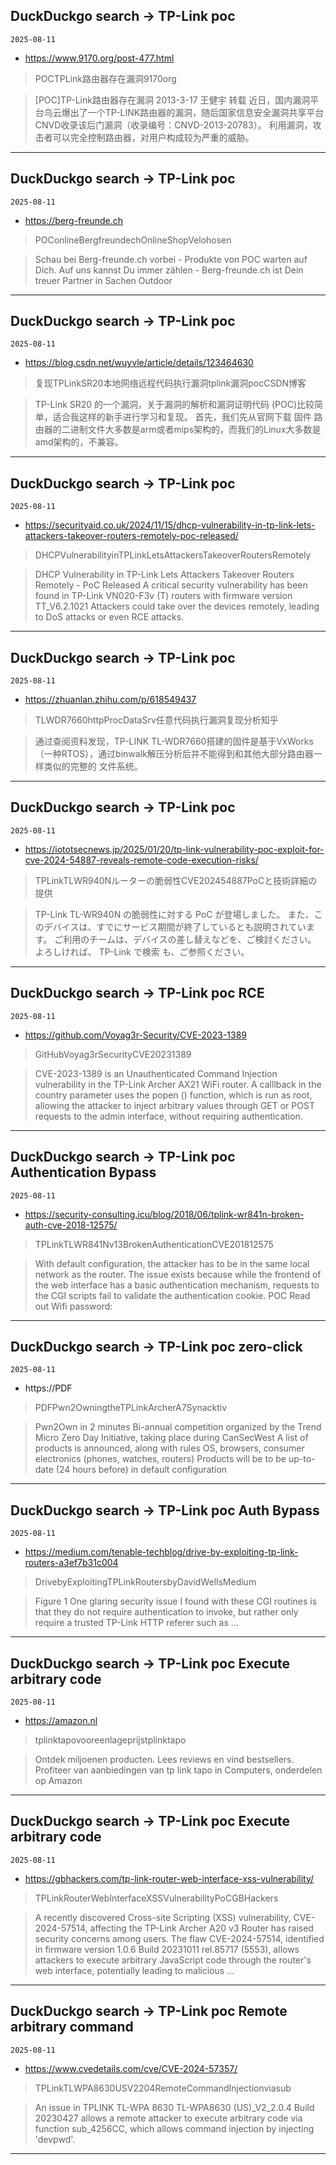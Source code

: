 ## DuckDuckgo search -> TP-Link poc
`2025-08-11`

* https://www.9170.org/post-477.html

<blockquote>
 POCTPLink路由器存在漏洞9170org
</blockquote>
<blockquote>
[POC]TP-Link路由器存在漏洞 2013-3-17 王健宇 转载 近日，国内漏洞平台乌云爆出了一个TP-LINK路由器的漏洞，随后国家信息安全漏洞共享平台CNVD收录该后门漏洞（收录编号：CNVD-2013-20783）。 利用漏洞，攻击者可以完全控制路由器，对用户构成较为严重的威胁。
</blockquote>

---

## DuckDuckgo search -> TP-Link poc
`2025-08-11`

* https://berg-freunde.ch

<blockquote>
 POConlineBergfreundechOnlineShopVelohosen
</blockquote>
<blockquote>
Schau bei Berg-freunde.ch vorbei - Produkte von POC warten auf Dich. Auf uns kannst Du immer zählen - Berg-freunde.ch ist Dein treuer Partner in Sachen Outdoor
</blockquote>

---

## DuckDuckgo search -> TP-Link poc
`2025-08-11`

* https://blog.csdn.net/wuyvle/article/details/123464630

<blockquote>
 复现TPLinkSR20本地网络远程代码执行漏洞tplink漏洞pocCSDN博客
</blockquote>
<blockquote>
TP-Link SR20 的一个漏洞，关于漏洞的解析和漏洞证明代码 (POC)比较简单，适合我这样的新手进行学习和复现。 首先，我们先从官网下载 固件 路由器的二进制文件大多数是arm或者mips架构的，而我们的Linux大多数是amd架构的，不兼容。
</blockquote>

---

## DuckDuckgo search -> TP-Link poc
`2025-08-11`

* https://securityaid.co.uk/2024/11/15/dhcp-vulnerability-in-tp-link-lets-attackers-takeover-routers-remotely-poc-released/

<blockquote>
 DHCPVulnerabilityinTPLinkLetsAttackersTakeoverRoutersRemotely
</blockquote>
<blockquote>
DHCP Vulnerability in TP-Link Lets Attackers Takeover Routers Remotely - PoC Released A critical security vulnerability has been found in TP-Link VN020-F3v (T) routers with firmware version TT_V6.2.1021 Attackers could take over the devices remotely, leading to DoS attacks or even RCE attacks.
</blockquote>

---

## DuckDuckgo search -> TP-Link poc
`2025-08-11`

* https://zhuanlan.zhihu.com/p/618549437

<blockquote>
 TLWDR7660httpProcDataSrv任意代码执行漏洞复现分析知乎
</blockquote>
<blockquote>
通过查阅资料发现，TP-LINK TL-WDR7660搭建的固件是基于VxWorks（一种RTOS），通过binwalk解压分析后并不能得到和其他大部分路由器一样类似的完整的 文件系统。
</blockquote>

---

## DuckDuckgo search -> TP-Link poc
`2025-08-11`

* https://iototsecnews.jp/2025/01/20/tp-link-vulnerability-poc-exploit-for-cve-2024-54887-reveals-remote-code-execution-risks/

<blockquote>
 TPLinkTLWR940Nルーターの脆弱性CVE202454887PoCと技術詳細の提供
</blockquote>
<blockquote>
TP-Link TL-WR940N の脆弱性に対する PoC が登場しました。 また、このデバイスは、すでにサービス期間が終了しているとも説明されています。 ご利用のチームは、デバイスの差し替えなどを、ご検討ください。 よろしければ、 TP-Link で検索 も、ご参照ください。
</blockquote>

---

## DuckDuckgo search -> TP-Link poc RCE
`2025-08-11`

* https://github.com/Voyag3r-Security/CVE-2023-1389

<blockquote>
 GitHubVoyag3rSecurityCVE20231389
</blockquote>
<blockquote>
CVE-2023-1389 is an Unauthenticated Command Injection vulnerability in the TP-Link Archer AX21 WiFi router. A calllback in the country parameter uses the popen () function, which is run as root, allowing the attacker to inject arbitrary values through GET or POST requests to the admin interface, without requiring authentication.
</blockquote>

---

## DuckDuckgo search -> TP-Link poc Authentication Bypass
`2025-08-11`

* https://security-consulting.icu/blog/2018/06/tplink-wr841n-broken-auth-cve-2018-12575/

<blockquote>
 TPLinkTLWR841Nv13BrokenAuthenticationCVE201812575
</blockquote>
<blockquote>
With default configuration, the attacker has to be in the same local network as the router. The issue exists because while the frontend of the web interface has a basic authentication mechanism, requests to the CGI scripts fail to validate the authentication cookie. POC Read out Wifi password:
</blockquote>

---

## DuckDuckgo search -> TP-Link poc zero-click
`2025-08-11`

* https://PDF

<blockquote>
 PDFPwn2OwningtheTPLinkArcherA7Synacktiv
</blockquote>
<blockquote>
Pwn2Own in 2 minutes Bi-annual competition organized by the Trend Micro Zero Day Initiative, taking place during CanSecWest A list of products is announced, along with rules OS, browsers, consumer electronics (phones, watches, routers) Products will be to be up-to-date (24 hours before) in default configuration
</blockquote>

---

## DuckDuckgo search -> TP-Link poc Auth Bypass
`2025-08-11`

* https://medium.com/tenable-techblog/drive-by-exploiting-tp-link-routers-a3ef7b31c004

<blockquote>
 DrivebyExploitingTPLinkRoutersbyDavidWellsMedium
</blockquote>
<blockquote>
Figure 1 One glaring security issue I found with these CGI routines is that they do not require authentication to invoke, but rather only require a trusted TP-Link HTTP referer such as ...
</blockquote>

---

## DuckDuckgo search -> TP-Link poc Execute arbitrary code
`2025-08-11`

* https://amazon.nl

<blockquote>
 tplinktapovooreenlageprijstplinktapo
</blockquote>
<blockquote>
Ontdek miljoenen producten. Lees reviews en vind bestsellers. Profiteer van aanbiedingen van tp link tapo in Computers, onderdelen op Amazon
</blockquote>

---

## DuckDuckgo search -> TP-Link poc Execute arbitrary code
`2025-08-11`

* https://gbhackers.com/tp-link-router-web-interface-xss-vulnerability/

<blockquote>
 TPLinkRouterWebInterfaceXSSVulnerabilityPoCGBHackers
</blockquote>
<blockquote>
A recently discovered Cross-site Scripting (XSS) vulnerability, CVE-2024-57514, affecting the TP-Link Archer A20 v3 Router has raised security concerns among users. The flaw CVE-2024-57514, identified in firmware version 1.0.6 Build 20231011 rel.85717 (5553), allows attackers to execute arbitrary JavaScript code through the router's web interface, potentially leading to malicious ...
</blockquote>

---

## DuckDuckgo search -> TP-Link poc Remote arbitrary command
`2025-08-11`

* https://www.cvedetails.com/cve/CVE-2024-57357/

<blockquote>
 TPLinkTLWPA8630USV2204RemoteCommandInjectionviasub
</blockquote>
<blockquote>
An issue in TPLINK TL-WPA 8630 TL-WPA8630 (US)_V2_2.0.4 Build 20230427 allows a remote attacker to execute arbitrary code via function sub_4256CC, which allows command injection by injecting 'devpwd'.
</blockquote>

---

